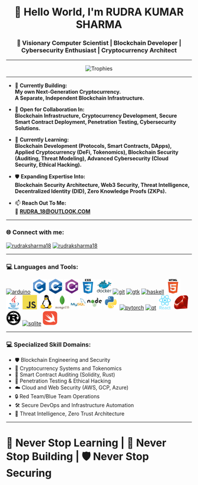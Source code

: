 <h1 align="center">👋 Hello World, I'm RUDRA KUMAR SHARMA</h1>
<h3 align="center">🚀 Visionary Computer Scientist | Blockchain Developer | Cybersecurity Enthusiast | Cryptocurrency Architect</h3>

---

<!-- TROPHIES -->

<p align="center">
  <img src="https://github-profile-trophy.vercel.app/?username=rudraksharma18&theme=algolia&no-frame=true&no-bg=true&title=MultiLanguage,Joined2020,Commit,Repositories,Experience&margin-w=2" alt="Trophies" />
</p>

---

- 🔭 **Currently Building:**  
  **My own Next-Generation Cryptocurrency.**  
  **A Separate, Independent Blockchain Infrastructure.**

- 🤝 **Open for Collaboration In:**  
  **Blockchain Infrastructure, Cryptocurrency Development, Secure Smart Contract Deployment, Penetration Testing, Cybersecurity Solutions.**

- 🌱 **Currently Learning:**  
  **Blockchain Development (Protocols, Smart Contracts, DApps), Applied Cryptocurrency (DeFi, Tokenomics), Blockchain Security (Auditing, Threat Modeling), Advanced Cybersecurity (Cloud Security, Ethical Hacking).**

- 🛡️ **Expanding Expertise Into:**  
  **Blockchain Security Architecture, Web3 Security, Threat Intelligence, Decentralized Identity (DID), Zero Knowledge Proofs (ZKPs).**

- 📫 **Reach Out To Me:**  
  📧 **RUDRA_18@OUTLOOK.COM**

---

<h3 align="left">🌐 Connect with me:</h3>
<p align="left">
<a href="https://twitter.com/rudraksharma18" target="blank"><img align="center" src="https://raw.githubusercontent.com/rahuldkjain/github-profile-readme-generator/master/src/images/icons/Social/twitter.svg" alt="rudraksharma18" height="30" width="40" /></a>
<a href="https://instagram.com/rudraksharma18" target="blank"><img align="center" src="https://raw.githubusercontent.com/rahuldkjain/github-profile-readme-generator/master/src/images/icons/Social/instagram.svg" alt="rudraksharma18" height="30" width="40" /></a>
</p>

---

<h3 align="left">💻 Languages and Tools:</h3>
<p align="left">
<a href="https://www.arduino.cc/" target="_blank"><img src="https://cdn.worldvectorlogo.com/logos/arduino-1.svg" alt="arduino" width="40" height="40"/></a>
<a href="https://www.cprogramming.com/" target="_blank"><img src="https://raw.githubusercontent.com/devicons/devicon/master/icons/c/c-original.svg" alt="c" width="40" height="40"/></a>
<a href="https://www.w3schools.com/cpp/" target="_blank"><img src="https://raw.githubusercontent.com/devicons/devicon/master/icons/cplusplus/cplusplus-original.svg" alt="cplusplus" width="40" height="40"/></a>
<a href="https://www.w3schools.com/cs/" target="_blank"><img src="https://raw.githubusercontent.com/devicons/devicon/master/icons/csharp/csharp-original.svg" alt="csharp" width="40" height="40"/></a>
<a href="https://developer.mozilla.org/en-US/docs/Web/CSS" target="_blank"><img src="https://raw.githubusercontent.com/devicons/devicon/master/icons/css3/css3-original-wordmark.svg" alt="css3" width="40" height="40"/></a>
<a href="https://www.docker.com/" target="_blank"><img src="https://raw.githubusercontent.com/devicons/devicon/master/icons/docker/docker-original-wordmark.svg" alt="docker" width="40" height="40"/></a>
<a href="https://git-scm.com/" target="_blank"><img src="https://www.vectorlogo.zone/logos/git-scm/git-scm-icon.svg" alt="git" width="40" height="40"/></a>
<a href="https://www.gtk.org/" target="_blank"><img src="https://upload.wikimedia.org/wikipedia/commons/7/71/GTK_logo.svg" alt="gtk" width="40" height="40"/></a>
<a href="https://www.haskell.org/" target="_blank"><img src="https://upload.wikimedia.org/wikipedia/commons/1/1c/Haskell-Logo.svg" alt="haskell" width="40" height="40"/></a>
<a href="https://developer.mozilla.org/en-US/docs/Web/HTML" target="_blank"><img src="https://raw.githubusercontent.com/devicons/devicon/master/icons/html5/html5-original-wordmark.svg" alt="html5" width="40" height="40"/></a>
<a href="https://www.java.com/" target="_blank"><img src="https://raw.githubusercontent.com/devicons/devicon/master/icons/java/java-original.svg" alt="java" width="40" height="40"/></a>
<a href="https://developer.mozilla.org/en-US/docs/Web/JavaScript" target="_blank"><img src="https://raw.githubusercontent.com/devicons/devicon/master/icons/javascript/javascript-original.svg" alt="javascript" width="40" height="40"/></a>
<a href="https://www.linux.org/" target="_blank"><img src="https://raw.githubusercontent.com/devicons/devicon/master/icons/linux/linux-original.svg" alt="linux" width="40" height="40"/></a>
<a href="https://www.mongodb.com/" target="_blank"><img src="https://raw.githubusercontent.com/devicons/devicon/master/icons/mongodb/mongodb-original-wordmark.svg" alt="mongodb" width="40" height="40"/></a>
<a href="https://www.mysql.com/" target="_blank"><img src="https://raw.githubusercontent.com/devicons/devicon/master/icons/mysql/mysql-original-wordmark.svg" alt="mysql" width="40" height="40"/></a>
<a href="https://nodejs.org/" target="_blank"><img src="https://raw.githubusercontent.com/devicons/devicon/master/icons/nodejs/nodejs-original-wordmark.svg" alt="nodejs" width="40" height="40"/></a>
<a href="https://www.python.org/" target="_blank"><img src="https://raw.githubusercontent.com/devicons/devicon/master/icons/python/python-original.svg" alt="python" width="40" height="40"/></a>
<a href="https://pytorch.org/" target="_blank"><img src="https://www.vectorlogo.zone/logos/pytorch/pytorch-icon.svg" alt="pytorch" width="40" height="40"/></a>
<a href="https://www.qt.io/" target="_blank"><img src="https://upload.wikimedia.org/wikipedia/commons/0/0b/Qt_logo_2016.svg" alt="qt" width="40" height="40"/></a>
<a href="https://reactjs.org/" target="_blank"><img src="https://raw.githubusercontent.com/devicons/devicon/master/icons/react/react-original-wordmark.svg" alt="react" width="40" height="40"/></a>
<a href="https://www.ruby-lang.org/" target="_blank"><img src="https://raw.githubusercontent.com/devicons/devicon/master/icons/ruby/ruby-original.svg" alt="ruby" width="40" height="40"/></a>
<a href="https://www.rust-lang.org/" target="_blank"><img src="https://raw.githubusercontent.com/devicons/devicon/master/icons/rust/rust-plain.svg" alt="rust" width="40" height="40"/></a>
<a href="https://www.sqlite.org/" target="_blank"><img src="https://www.vectorlogo.zone/logos/sqlite/sqlite-icon.svg" alt="sqlite" width="40" height="40"/></a>
<a href="https://developer.apple.com/swift/" target="_blank"><img src="https://raw.githubusercontent.com/devicons/devicon/master/icons/swift/swift-original.svg" alt="swift" width="40" height="40"/></a>
</p>

---

<h3 align="left">💻 Specialized Skill Domains:</h3>

- 🛡️ Blockchain Engineering and Security  
- 🧠 Cryptocurrency Systems and Tokenomics  
- 🔐 Smart Contract Auditing (Solidity, Rust)  
- 🚀 Penetration Testing & Ethical Hacking  
- ☁️ Cloud and Web Security (AWS, GCP, Azure)  
- 🔒 Red Team/Blue Team Operations  
- 🛠️ Secure DevOps and Infrastructure Automation  
- 📡 Threat Intelligence, Zero Trust Architecture

---

# 🧠 Never Stop Learning | 🚀 Never Stop Building | 🛡️ Never Stop Securing
